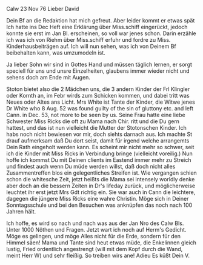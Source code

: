  Calw 23 Nov 76
Lieber David

Dein Bf an die Redaktion hat mich gefreut. Aber leider kommt er etwas spät Ich hatte ins Dec Heft eine Erklärung über Miss.schiff eingerückt, jedoch konnte sie erst im Jan Bl. erscheinen, so voll war jenes schon. Darin erzähle ich was ich von Riehm über Miss.schiff erfuhr und fordre zu Miss. Kinderhausbeiträgen auf. Ich will nun sehen, was ich von Deinem Bf beibehalten kann, was umzumodeln ist.

Ja lieber Sohn wir sind in Gottes Hand und müssen täglich lernen, er sorgt speciell für uns und unsre Einzelheiten, glaubens immer wieder nicht und sehens doch am Ende mit Augen.

Stoton bietet also die 2 Mädchen uns, die 3 andern Kinder der Frl Klingler oder Kornth an, im Febr wirds zum Schicken kommen, und dabei tritt was Neues oder Altes ans Licht. Mrs White ist Tante der Kinder, die Witwe jenes Dr White who 8 Aug. 52 was found guilty of the sin of gluttony etc. and left Cann. in Dec. 53, not more to be seen by us. Seine Frau hatte eine liebe Schwester Miss Ricks die oft zu Mama nach Chir. ritt und die Du gern hattest, und das ist nun vielleicht die Mutter der Stotonschen Kinder. Ich habs noch nicht bewiesen vor mir, doch siehts darnach aus. Ich machte St drauf aufmerksam daß Du dort seist, damit für irgend welche arrangemts Dein Rath eingeholt werden kann. Es scheint mir nicht mehr so schwer, seit ich die Kinder mit Miss Ricks in Verbindung bringe (vielleicht voreilig.) 
Nun hoffe ich kommst Du mit Deinen clients im Eastend immer mehr zu Streich und findest auch wenn Du müde werden willst, daß doch nicht alles Zusammentreffen blos ein gelegentliches Streifen ist. Wie vergangen schien schon die whitesche Zeit, jetzt heißts die Mama sei intensely worldly denke aber doch an die bessern Zeiten in Dr's lifeday zurück, und möglicherweise leuchtet ihr erst jetzt Mrs Gdt richtig ein. Sie war auch in Cann die leichtere, dagegen die jüngere Miss Ricks eine wahre Christin. Möge sich in Deiner Sonntagsschule und bei den Besuchen was anknüpfen das noch nach 100 Jahren hält.

Ich hoffe, es wird so nach und nach was aus der Jan Nro des Calw Bls. Unter 1000 Nöthen und Fragen. Jetzt wart ich noch auf Herm's Gedicht. Möge es gelingen, und möge Alles nicht für die Erde, sondern für den Himmel säen! 
Mama und Tante sind heut etwas müde, die Enkelinnen gleich lustig, Fried ordentlich angestrengt (will mit dem Kopf durch die Wand, meint Herr W) und sehr fleißig. So treiben wirs ane! Adieu
 Es küßt Dein V.
